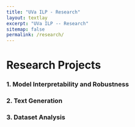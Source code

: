 ```yaml
---
title: "UVa ILP - Research"
layout: textlay
excerpt: "UVa ILP -- Research"
sitemap: false
permalink: /research/
---
```


# Research Projects


### 1. Model Interpretability and Robustness


### 2. Text Generation


### 3. Dataset Analysis


<!-- Research project 1 -->
 
<!-- ## Research -->
 
<!-- ![]({{ site.url }}{{ site.baseurl }}/images/respic/research-1.jpg){: style="width: 300px; float: right; border: 10px"} -->

<!-- Research project 2 -->

<!-- ## Research -->

<!-- ![]({{ site.url }}{{ site.baseurl }}/images/respic/research-2.jpg){: style="width: 300px; float: left; border: 10px"} -->
